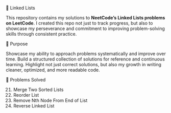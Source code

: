 🚀 Linked Lists

This repository contains my solutions to **NeetCode’s Linked Lists problems on LeetCode**. I created this repo not just to track progress, but also to showcase my perseverance and commitment to improving problem-solving skills through consistent practice.

🎯 Purpose

Showcase my ability to approach problems systematically and improve over time. Build a structured collection of solutions for reference and continuous learning. Highlight not just correct solutions, but also my growth in writing cleaner, optimized, and more readable code.

🧩 Problems Solved

  21. Merge Two Sorted Lists
  143. Reorder List
  19. Remove Nth Node From End of List
  206. Reverse Linked List
